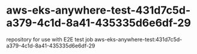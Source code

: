 # aws-eks-anywhere-test-431d7c5d-a379-4c1d-8a41-435335d6e6df-29
repository for use with E2E test job aws-eks-anywhere-test:431d7c5d-a379-4c1d-8a41-435335d6e6df-29
